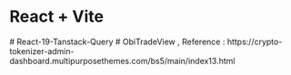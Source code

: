 # React + Vite
 
#   R e a c t - 1 9 - T a n s t a c k - Q u e r y 
 
 #   O b i T r a d e V i e w   ,   R e f e r e n c e   :       h t t p s : / / c r y p t o - t o k e n i z e r - a d m i n - d a s h b o a r d . m u l t i p u r p o s e t h e m e s . c o m / b s 5 / m a i n / i n d e x 1 3 . h t m l   
 
 
